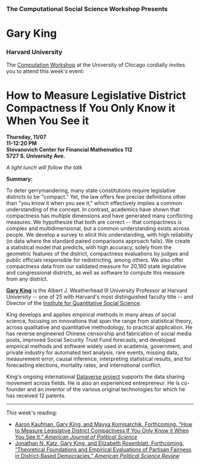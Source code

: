 
### The Computational Social Science Workshop Presents
# Gary King
### Harvard University


The [Computation Workshop](https://macss.uchicago.edu/content/computation-workshop) at the University of Chicago cordially invites you to attend this week's event:

# How to Measure Legislative District Compactness If You Only Know it When You See it

**Thursday, 11/07**<br>
**11-12:20 PM**<br>
**Stevanovich Center for Financial Mathematics 112**<br>
**5727 S. University Ave.** <br>

*A light lunch will follow the talk*
<br>

**Summary:** 

To deter gerrymandering, many state constitutions require legislative districts to be "compact." Yet, the law offers few precise definitions other than "you know it when you see it," which effectively implies a common understanding of the concept. In contrast, academics have shown that compactness has multiple dimensions and have generated many conflicting measures. We hypothesize that both are correct -- that compactness is complex and multidimensional, but a common understanding exists across people. We develop a survey to elicit this understanding, with high reliability (in data where the standard paired comparisons approach fails). We create a statistical model that predicts, with high accuracy, solely from the geometric features of the district, compactness evaluations by judges and public officials responsible for redistricting, among others. We also offer compactness data from our validated measure for 20,160 state legislative and congressional districts, as well as software to compute this measure from any district.


[**Gary King**](https://gking.harvard.edu/biocv) is the Albert J. Weatherhead III University Professor at Harvard University -- one of 25 with Harvard's most distinguished faculty title -- and Director of the [Institute for Quantitative Social Science](http://iq.harvard.edu/). 

King develops and applies empirical methods in many areas of social science, focusing on innovations that span the range from statistical theory, across qualitative and quantitative methodology, to practical application. He has reverse engineered Chinese censorship and fabrication of social media posts, improved Social Security Trust Fund forecasts, and developed empirical methods and software widely used in academia, government, and private industry for automated text analysis, rare events, missing data, measurement error, causal inference, interpreting statistical results, and for forecasting elections, mortality rates, and international conflict. 

King's ongoing international [Dataverse project](https://dataverse.org/about) supports the data sharing movement across fields. He is also an experienced entrepreneur. He is co-founder and an inventor of the various original technologies for which he has received 12 patents.
 
---

This week's reading:

- [Aaron Kaufman, Gary King, and Mayya Komisarchik. Forthcoming. “How to Measure Legislative District Compactness If You Only Know it When You See It.” *American Journal of Political Science*](https://gking.harvard.edu/publications/how-measure-legislative-district-compactness-if-you-only-know-it-when-you-see-it)
- [Jonathan N. Katz, Gary King, and Elizabeth Rosenblatt. Forthcoming. “Theoretical Foundations and Empirical Evaluations of Partisan Fairness in District-Based Democracies.” *American Political Science Review*](https://gking.harvard.edu/symmetry)




